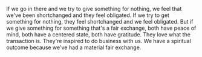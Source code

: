  If we go in there and we try to give something for nothing, we feel that we've been shortchanged and they feel obligated. If we try to get something for nothing, they feel shortchanged and we feel obligated. But if we give something for something that's a fair exchange, both have peace of mind, both have a centered state, both have gratitude. They love what the transaction is. They're inspired to do business with us. We have a spiritual outcome because we've had a material fair exchange.